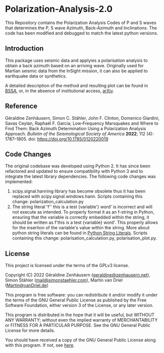 # Polarization-Analysis-2.0
This Repository contains the Polarization Analysis Codes of P and S waves that determines the P, S wave Azimuth, Back-Azimuth and Inclinations. The code has been modified and debugged to match the latest python versions.

## Introduction
This package uses seismic data and applyies a polarisation analysis to obtain a back azimuth based on an arriving wave.
Originally used for Martian seismic data from the InSight mission, it can also be applied to earthquake data or synthetics.

A detailed description of the method and resulting plot can be found in [BSSA](https://pubs.geoscienceworld.org/ssa/bssa/article/112/4/1787/613988/Low-Frequency-Marsquakes-and-Where-to-Find-Them), or, in the absence of institutional access, [arXiv](https://arxiv.org/abs/2204.12959).

## Reference
Géraldine Zenhäusern, Simon C. Stähler, John F. Clinton, Domenico Giardini, Savas Ceylan, Raphaël F. Garcia; Low‐Frequency Marsquakes and Where to Find Them: Back Azimuth Determination Using a Polarization Analysis Approach. *Bulletin of the Seismological Society of America* **2022**; 112 (4): 1787–1805. doi: https://doi.org/10.1785/0120220019

## Code Changes
The original codebase was developed using Python 2. It has since been refactored and updated to ensure compatibility with Python 3 and to integrate the latest library dependencies. The following code changes was implemented:
1. scipy.signal.hanning library has become obsolete thus it has been replaced with scipy.signal.windows.hann. Scripts containing this change: polarization_calculation.py
2. The string literal 'f'' this is a test {variable'} word' is incorrect and will not execute as intended. To properly format it as an f-string in Python, ensuring that the variable is correctly embedded within the string, it should be written as f'this is a test {variable} word'. This properly allows for the insertion of the variable's value within the string. More about python string literals can be found in [Python String Literals](https://realpython.com/python-raw-strings/). Scripts containing this change: polarisation_calculation.py, polarisation_plot.py.

## License
This project is licensed under the terms of the GPLv3 license.

Copyright (C) 2022  Géraldine Zenhäusern (geraldine@zenhausern.net), Simon Stähler (mail@simonstaehler.com), Martin van Driel (Martin@vanDriel.de)

This program is free software: you can redistribute it and/or modify
it under the terms of the GNU General Public License as published by
the Free Software Foundation, either version 3 of the License, or
 any later version.

This program is distributed in the hope that it will be useful,
but WITHOUT ANY WARRANTY; without even the implied warranty of
MERCHANTABILITY or FITNESS FOR A PARTICULAR PURPOSE.  See the
GNU General Public License for more details.

You should have received a copy of the GNU General Public License
along with this program.  If not, see [here](https://www.gnu.org/licenses/).
